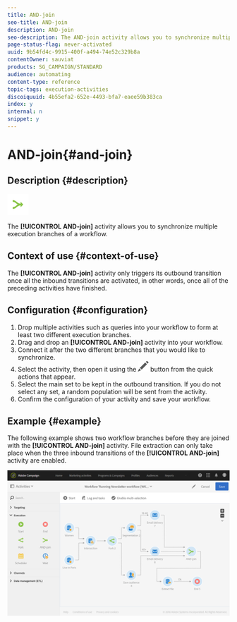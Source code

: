 ```yaml
---
title: AND-join
seo-title: AND-join
description: AND-join
seo-description: The AND-join activity allows you to synchronize multiple execution branches of a workflow.
page-status-flag: never-activated
uuid: 9b54fd4c-9915-400f-a494-74e52c329b8a
contentOwner: sauviat
products: SG_CAMPAIGN/STANDARD
audience: automating
content-type: reference
topic-tags: execution-activities
discoiquuid: 4b55efa2-652e-4493-bfa7-eaee59b383ca
index: y
internal: n
snippet: y
---
```


# AND-join{#and-join}

## Description {#description}

![](assets/and_join.png)

The **[!UICONTROL AND-join]** activity allows you to synchronize multiple execution branches of a workflow.

## Context of use {#context-of-use}

The **[!UICONTROL AND-join]** activity only triggers its outbound transition once all the inbound transitions are activated, in other words, once all of the preceding activities have finished.

## Configuration {#configuration}

1. Drop multiple activities such as queries into your workflow to form at least two different execution branches.
1. Drag and drop an **[!UICONTROL AND-join]** activity into your workflow.
1. Connect it after the two different branches that you would like to synchronize.
1. Select the activity, then open it using the ![](assets/edit_darkgrey-24px.png) button from the quick actions that appear.
1. Select the main set to be kept in the outbound transition. If you do not select any set, a random population will be sent from the activity.
1. Confirm the configuration of your activity and save your workflow.

## Example {#example}

The following example shows two workflow branches before they are joined with the **[!UICONTROL AND-join]** activity. File extraction can only take place when the three inbound transitions of the **[!UICONTROL AND-join]** activity are enabled.

![](assets/wkf_and-join_example.png)

